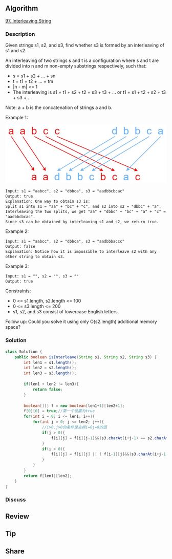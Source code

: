 ## Algorithm

[97. Interleaving String](https://leetcode.com/problems/interleaving-string/)

### Description

Given strings s1, s2, and s3, find whether s3 is formed by an interleaving of s1 and s2.

An interleaving of two strings s and t is a configuration where s and t are divided into n and m non-empty substrings respectively, such that:

- s = s1 + s2 + ... + sn
- t = t1 + t2 + ... + tm
- |n - m| <= 1
- The interleaving is s1 + t1 + s2 + t2 + s3 + t3 + ... or t1 + s1 + t2 + s2 + t3 + s3 + ...

Note: a + b is the concatenation of strings a and b.


Example 1:

![](assets/20221114-c96af15e.png)

```
Input: s1 = "aabcc", s2 = "dbbca", s3 = "aadbbcbcac"
Output: true
Explanation: One way to obtain s3 is:
Split s1 into s1 = "aa" + "bc" + "c", and s2 into s2 = "dbbc" + "a".
Interleaving the two splits, we get "aa" + "dbbc" + "bc" + "a" + "c" = "aadbbcbcac".
Since s3 can be obtained by interleaving s1 and s2, we return true.
```

Example 2:

```
Input: s1 = "aabcc", s2 = "dbbca", s3 = "aadbbbaccc"
Output: false
Explanation: Notice how it is impossible to interleave s2 with any other string to obtain s3.
```

Example 3:

```
Input: s1 = "", s2 = "", s3 = ""
Output: true
```

Constraints:

- 0 <= s1.length, s2.length <= 100
- 0 <= s3.length <= 200
- s1, s2, and s3 consist of lowercase English letters.


Follow up: Could you solve it using only O(s2.length) additional memory space?

### Solution

```java
class Solution {
    public boolean isInterleave(String s1, String s2, String s3) {
        int len1 = s1.length();
    	int len2 = s2.length();
    	int len3 = s3.length();

    	if(len1 + len2 != len3){
    		return false;
    	}

    	boolean[][] f = new boolean[len1+1][len2+1];
    	f[0][0] = true;//第一个设置为true
    	for(int i = 0; i <= len1; i++){
    		for(int j = 0; j <= len2; j++){
    			//i>0,j>0的条件是去掉i=0j=0的值
    			if(j > 0){
    				f[i][j] = f[i][j-1]&&(s3.charAt(i+j-1) == s2.charAt(j-1));
    			}
    			if(i > 0){
    				f[i][j] = f[i][j] || ( f[i-1][j]&&(s3.charAt(i+j-1) == s1.charAt(i-1)));
    			}
    		}
    	}
    	return f[len1][len2];
    }
}
```

### Discuss

## Review


## Tip


## Share
